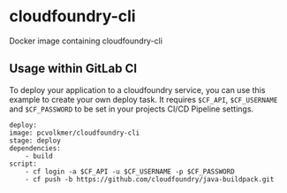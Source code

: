 # cloudfoundry-cli

Docker image containing cloudfoundry-cli

## Usage within GitLab CI

To deploy your application to a cloudfoundry service, you can use this example to create your own deploy task.
It requires `$CF_API`, `$CF_USERNAME` and `$CF_PASSWORD` to be set in your projects CI/CD Pipeline settings.

    deploy:
    image: pcvolkmer/cloudfoundry-cli
    stage: deploy
    dependencies:
        - build
    script:
        - cf login -a $CF_API -u $CF_USERNAME -p $CF_PASSWORD
        - cf push -b https://github.com/cloudfoundry/java-buildpack.git
